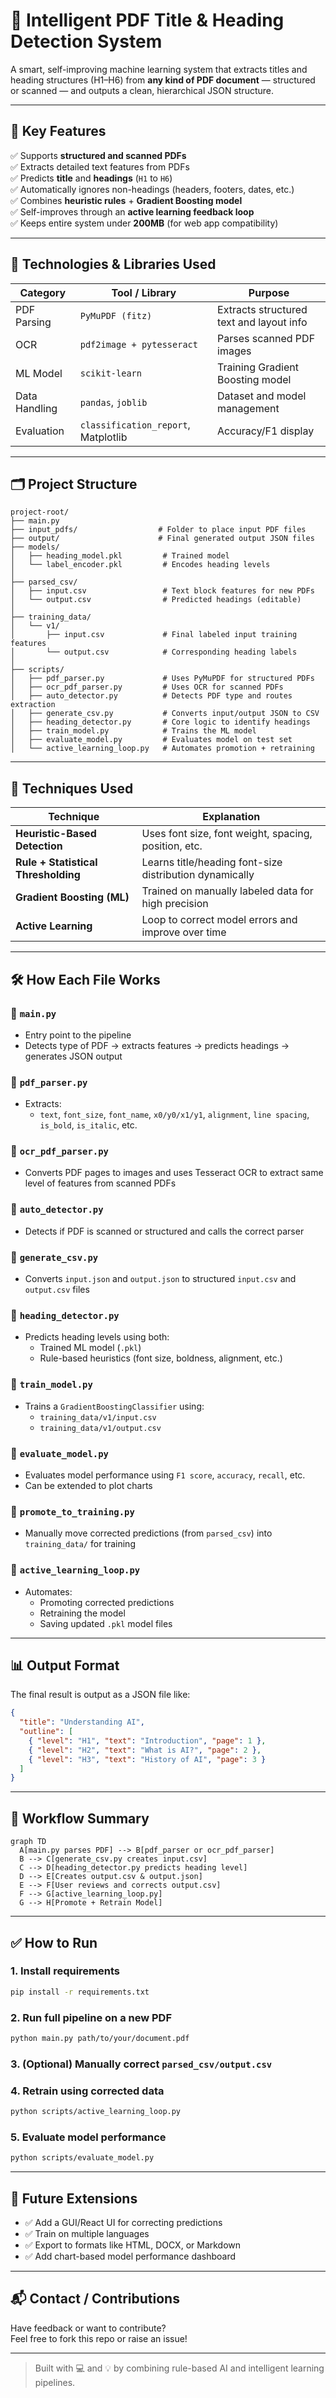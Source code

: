 # 🧐 Intelligent PDF Title & Heading Detection System

A smart, self-improving machine learning system that extracts titles and heading structures (H1–H6) from **any kind of PDF document** — structured or scanned — and outputs a clean, hierarchical JSON structure.

---

## 🚀 Key Features

✅ Supports **structured and scanned PDFs**\
✅ Extracts detailed text features from PDFs\
✅ Predicts **title** and **headings** (`H1` to `H6`)\
✅ Automatically ignores non-headings (headers, footers, dates, etc.)\
✅ Combines **heuristic rules** + **Gradient Boosting model**\
✅ Self-improves through an **active learning feedback loop**\
✅ Keeps entire system under **200MB** (for web app compatibility)

---

## 🧰 Technologies & Libraries Used

| Category      | Tool / Library                      | Purpose                                  |
| ------------- | ----------------------------------- | ---------------------------------------- |
| PDF Parsing   | `PyMuPDF (fitz)`                    | Extracts structured text and layout info |
| OCR           | `pdf2image + pytesseract`           | Parses scanned PDF images                |
| ML Model      | `scikit-learn`                      | Training Gradient Boosting model         |
| Data Handling | `pandas`, `joblib`                  | Dataset and model management             |
| Evaluation    | `classification_report`, Matplotlib | Accuracy/F1 display                      |

---

## 🗂 Project Structure

```
project-root/
├── main.py
├── input_pdfs/                  # Folder to place input PDF files
├── output/                      # Final generated output JSON files
├── models/
│   ├── heading_model.pkl         # Trained model
│   └── label_encoder.pkl         # Encodes heading levels
│
├── parsed_csv/
│   ├── input.csv                 # Text block features for new PDFs
│   └── output.csv                # Predicted headings (editable)
│
├── training_data/
│   └── v1/
│       ├── input.csv             # Final labeled input training features
│       └── output.csv            # Corresponding heading labels
│
├── scripts/
│   ├── pdf_parser.py             # Uses PyMuPDF for structured PDFs
│   ├── ocr_pdf_parser.py         # Uses OCR for scanned PDFs
│   ├── auto_detector.py          # Detects PDF type and routes extraction
│   ├── generate_csv.py           # Converts input/output JSON to CSV
│   ├── heading_detector.py       # Core logic to identify headings
│   ├── train_model.py            # Trains the ML model
│   ├── evaluate_model.py         # Evaluates model on test set
│   └── active_learning_loop.py   # Automates promotion + retraining
```

---

## 🧠 Techniques Used

| Technique                           | Explanation                                             |
| ----------------------------------- | ------------------------------------------------------- |
| **Heuristic-Based Detection**       | Uses font size, font weight, spacing, position, etc.    |
| **Rule + Statistical Thresholding** | Learns title/heading font-size distribution dynamically |
| **Gradient Boosting (ML)**          | Trained on manually labeled data for high precision     |
| **Active Learning**                 | Loop to correct model errors and improve over time      |

---

## 🛠 How Each File Works

### 🔹 `main.py`

- Entry point to the pipeline
- Detects type of PDF → extracts features → predicts headings → generates JSON output

### 🔹 `pdf_parser.py`

- Extracts:
  - `text`, `font_size`, `font_name`, `x0/y0/x1/y1`, `alignment`, `line spacing`, `is_bold`, `is_italic`, etc.

### 🔹 `ocr_pdf_parser.py`

- Converts PDF pages to images and uses Tesseract OCR to extract same level of features from scanned PDFs

### 🔹 `auto_detector.py`

- Detects if PDF is scanned or structured and calls the correct parser

### 🔹 `generate_csv.py`

- Converts `input.json` and `output.json` to structured `input.csv` and `output.csv` files

### 🔹 `heading_detector.py`

- Predicts heading levels using both:
  - Trained ML model (`.pkl`)
  - Rule-based heuristics (font size, boldness, alignment, etc.)

### 🔹 `train_model.py`

- Trains a `GradientBoostingClassifier` using:
  - `training_data/v1/input.csv`
  - `training_data/v1/output.csv`

### 🔹 `evaluate_model.py`

- Evaluates model performance using `F1 score`, `accuracy`, `recall`, etc.
- Can be extended to plot charts

### 🔹 `promote_to_training.py`

- Manually move corrected predictions (from `parsed_csv`) into `training_data/` for training

### 🔹 `active_learning_loop.py`

- Automates:
  - Promoting corrected predictions
  - Retraining the model
  - Saving updated `.pkl` model files

---

## 📊 Output Format

The final result is output as a JSON file like:

```json
{
  "title": "Understanding AI",
  "outline": [
    { "level": "H1", "text": "Introduction", "page": 1 },
    { "level": "H2", "text": "What is AI?", "page": 2 },
    { "level": "H3", "text": "History of AI", "page": 3 }
  ]
}
```

---

## 🧰 Workflow Summary

```mermaid
graph TD
  A[main.py parses PDF] --> B[pdf_parser or ocr_pdf_parser]
  B --> C[generate_csv.py creates input.csv]
  C --> D[heading_detector.py predicts heading level]
  D --> E[Creates output.csv & output.json]
  E --> F[User reviews and corrects output.csv]
  F --> G[active_learning_loop.py]
  G --> H[Promote + Retrain Model]
```

---

## ✅ How to Run

### 1. Install requirements

```bash
pip install -r requirements.txt
```

### 2. Run full pipeline on a new PDF

```bash
python main.py path/to/your/document.pdf
```

### 3. (Optional) Manually correct `parsed_csv/output.csv`

### 4. Retrain using corrected data

```bash
python scripts/active_learning_loop.py
```

### 5. Evaluate model performance

```bash
python scripts/evaluate_model.py
```

---

## 📌 Future Extensions

- ✅ Add a GUI/React UI for correcting predictions
- ✅ Train on multiple languages
- ✅ Export to formats like HTML, DOCX, or Markdown
- ✅ Add chart-based model performance dashboard

---

## 📬 Contact / Contributions

Have feedback or want to contribute?\
Feel free to fork this repo or raise an issue!

---

> Built with 💻 and 💡 by combining rule-based AI and intelligent learning pipelines.

